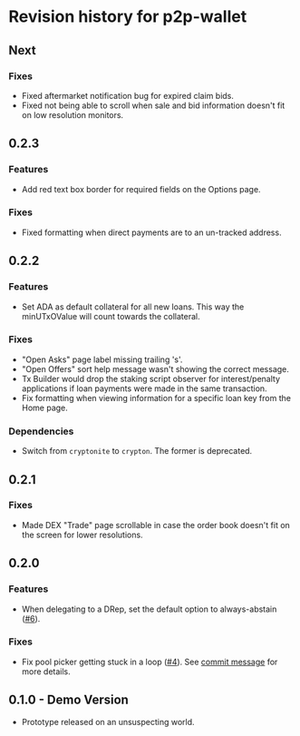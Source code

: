 # Revision history for p2p-wallet

## Next

### Fixes
* Fixed aftermarket notification bug for expired claim bids.
* Fixed not being able to scroll when sale and bid information doesn't fit on low resolution
monitors.

## 0.2.3

### Features
* Add red text box border for required fields on the Options page.

### Fixes
* Fixed formatting when direct payments are to an un-tracked address.

## 0.2.2

### Features
* Set ADA as default collateral for all new loans. This way the minUTxOValue will count towards the
collateral.

### Fixes
* "Open Asks" page label missing trailing 's'.
* "Open Offers" sort help message wasn't showing the correct message.
* Tx Builder would drop the staking script observer for interest/penalty applications if loan
payments were made in the same transaction.
* Fix formatting when viewing information for a specific loan key from the Home page.

### Dependencies
* Switch from `cryptonite` to `crypton`. The former is deprecated.

## 0.2.1

### Fixes
* Made DEX "Trade" page scrollable in case the order book doesn't fit on the screen for lower
resolutions.

## 0.2.0

### Features
* When delegating to a DRep, set the default option to always-abstain ([#6](https://github.com/fallen-icarus/p2p-wallet/issues/6)).

### Fixes
* Fix pool picker getting stuck in a loop ([#4](https://github.com/fallen-icarus/p2p-wallet/issues/4)).
See [commit message](https://github.com/fallen-icarus/p2p-wallet/commit/5128e28ff2d29528193ef0de91874940c078a302) for more details.

## 0.1.0 - Demo Version

* Prototype released on an unsuspecting world.
